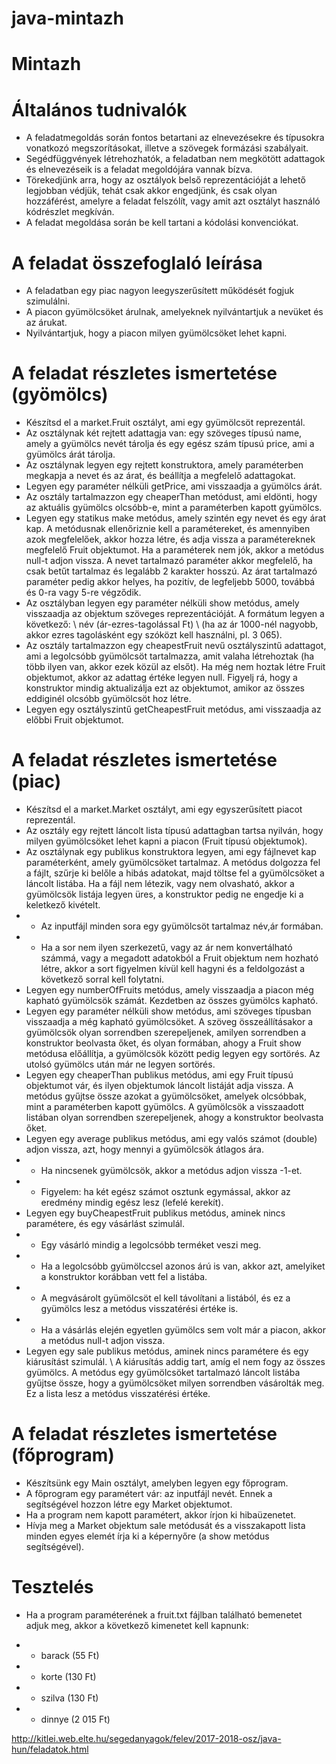 # java-mintazh

# Mintazh

# Általános tudnivalók
- A feladatmegoldás során fontos betartani az elnevezésekre és típusokra vonatkozó megszorításokat, illetve a szövegek formázási szabályait.
- Segédfüggvények létrehozhatók, a feladatban nem megkötött adattagok és elnevezéseik is a feladat megoldójára vannak bízva.
- Törekedjünk arra, hogy az osztályok belső reprezentációját a lehető legjobban védjük, tehát csak akkor engedjünk, és csak olyan hozzáférést, amelyre a feladat felszólít, vagy amit azt osztályt használó kódrészlet megkíván.
- A feladat megoldása során be kell tartani a kódolási konvenciókat.

# A feladat összefoglaló leírása
- A feladatban egy piac nagyon leegyszerűsített működését fogjuk szimulálni.
- A piacon gyümölcsöket árulnak, amelyeknek nyilvántartjuk a nevüket és az árukat.
- Nyilvántartjuk, hogy a piacon milyen gyümölcsöket lehet kapni.

# A feladat részletes ismertetése (gyömölcs)
- Készítsd el a market.Fruit osztályt, ami egy gyümölcsöt reprezentál.
- Az osztálynak két rejtett adattagja van: egy szöveges típusú name, amely a gyümölcs nevét tárolja és egy egész szám típusú price, ami a gyümölcs árát tárolja.
- Az osztálynak legyen egy rejtett konstruktora, amely paraméterben megkapja a nevet és az árat, és beállítja a megfelelő adattagokat.
- Legyen egy paraméter nélküli getPrice, ami visszaadja a gyümölcs árát.
- Az osztály tartalmazzon egy cheaperThan metódust, ami eldönti, hogy az aktuális gyümölcs olcsóbb-e, mint a paraméterben kapott gyümölcs.
- Legyen egy statikus make metódus, amely szintén egy nevet és egy árat kap. A metódusnak ellenőriznie kell a paramétereket, és amennyiben azok megfelelőek, akkor hozza létre, és adja vissza a paramétereknek megfelelő Fruit objektumot. Ha a paraméterek nem jók, akkor a metódus null-t adjon vissza. A nevet tartalmazó paraméter akkor megfelelő, ha csak betűt tartalmaz és legalább 2 karakter hosszú. Az árat tartalmazó paraméter pedig akkor helyes, ha pozitív, de legfeljebb 5000, továbbá és 0-ra vagy 5-re végződik.
- Az osztályban legyen egy paraméter nélküli show metódus, amely visszaadja az objektum szöveges reprezentációját. A formátum legyen a következő: \ név (ár-ezres-tagolással Ft) \ (ha az ár 1000-nél nagyobb, akkor ezres tagolásként egy szóközt kell használni, pl. 3 065).
- Az osztály tartalmazzon egy cheapestFruit nevű osztályszintű adattagot, ami a legolcsóbb gyümölcsöt tartalmazza, amit valaha létrehoztak (ha több ilyen van, akkor ezek közül az elsőt). Ha még nem hoztak létre Fruit objektumot, akkor az adattag értéke legyen null. Figyelj rá, hogy a konstruktor mindig aktualizálja ezt az objektumot, amikor az összes eddiginél olcsóbb gyümölcsöt hoz létre.
- Legyen egy osztályszintű getCheapestFruit metódus, ami visszaadja az előbbi Fruit objektumot.

# A feladat részletes ismertetése (piac)
- Készítsd el a market.Market osztályt, ami egy egyszerűsített piacot reprezentál.
- Az osztály egy rejtett láncolt lista típusú adattagban tartsa nyilván, hogy milyen gyümölcsöket lehet kapni a piacon (Fruit típusú objektumok).
- Az osztálynak egy publikus konstruktora legyen, ami egy fájlnevet kap paraméterként, amely gyümölcsöket tartalmaz. A metódus dolgozza fel a fájlt, szűrje ki belőle a hibás adatokat, majd töltse fel a gyümölcsöket a láncolt listába. Ha a fájl nem létezik, vagy nem olvasható, akkor a gyümölcsök listája legyen üres, a konstruktor pedig ne engedje ki a keletkező kivételt.
- - Az inputfájl minden sora egy gyümölcsöt tartalmaz név,ár formában.
- - Ha a sor nem ilyen szerkezetű, vagy az ár nem konvertálható számmá, vagy a megadott adatokból a Fruit objektum nem hozható létre, akkor a sort figyelmen kívül kell hagyni és a feldolgozást a következő sorral kell folytatni.
- Legyen egy numberOfFruits metódus, amely visszaadja a piacon még kapható gyümölcsök számát. Kezdetben az összes gyümölcs kapható.
- Legyen egy paraméter nélküli show metódus, ami szöveges típusban visszaadja a még kapható gyümölcsöket. A szöveg összeállításakor a gyümölcsök olyan sorrendben szerepeljenek, amilyen sorrendben a konstruktor beolvasta őket, és olyan formában, ahogy a Fruit show metódusa előállítja, a gyümölcsök között pedig legyen egy sortörés. Az utolsó gyümölcs után már ne legyen sortörés.
- Legyen egy cheaperThan publikus metódus, ami egy Fruit típusú objektumot vár, és ilyen objektumok láncolt listáját adja vissza. A metódus gyűjtse össze azokat a gyümölcsöket, amelyek olcsóbbak, mint a paraméterben kapott gyümölcs. A gyümölcsök a visszaadott listában olyan sorrendben szerepeljenek, ahogy a konstruktor beolvasta őket.
- Legyen egy average publikus metódus, ami egy valós számot (double) adjon vissza, azt, hogy mennyi a gyümölcsök átlagos ára.
- - Ha nincsenek gyümölcsök, akkor a metódus adjon vissza -1-et.
- - Figyelem: ha két egész számot osztunk egymással, akkor az eredmény mindig egész lesz (lefelé kerekít).
- Legyen egy buyCheapestFruit publikus metódus, aminek nincs paramétere, és egy vásárlást szimulál.
- - Egy vásárló mindig a legolcsóbb terméket veszi meg.
- - Ha a legolcsóbb gyümölccsel azonos árú is van, akkor azt, amelyiket a konstruktor korábban vett fel a listába.
- - A megvásárolt gyümölcsöt el kell távolítani a listából, és ez a gyümölcs lesz a metódus visszatérési értéke is.
- - Ha a vásárlás elején egyetlen gyümölcs sem volt már a piacon, akkor a metódus null-t adjon vissza.
- Legyen egy sale publikus metódus, aminek nincs paramétere és egy kiárusítást szimulál. \ A kiárusítás addig tart, amíg el nem fogy az összes gyümölcs. A metódus egy gyümölcsöket tartalmazó láncolt listába gyűjtse össze, hogy a gyümölcsöket milyen sorrendben vásárolták meg. Ez a lista lesz a metódus visszatérési értéke.

# A feladat részletes ismertetése (főprogram)
- Készítsünk egy Main osztályt, amelyben legyen egy főprogram.
- A főprogram egy paramétert vár: az inputfájl nevét. Ennek a segítségével hozzon létre egy Market objektumot.
- Ha a program nem kapott paramétert, akkor írjon ki hibaüzenetet.
- Hívja meg a Market objektum sale metódusát és a visszakapott lista minden egyes elemét írja ki a képernyőre (a show metódus segítségével).

# Tesztelés
- Ha a program paraméterének a fruit.txt fájlban található bemenetet adjuk meg, akkor a következő kimenetet kell kapnunk:

- - barack (55 Ft)
- - korte (130 Ft)
- - szilva (130 Ft)
- - dinnye (2 015 Ft)

http://kitlei.web.elte.hu/segedanyagok/felev/2017-2018-osz/java-hun/feladatok.html
